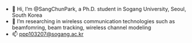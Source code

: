 - 👋 Hi, I’m @SangChunPark, a Ph.D. student in Sogang University, Seoul, South Korea
- 👀 I’m researching in wireless communication technologies such as beamfomring, beam tracking, wireless channel modeling
- 📫 ppp103207@sogang.ac.kr

<!---
SangChunPark/SangChunPark is a ✨ special ✨ repository because its `README.md` (this file) appears on your GitHub profile.
You can click the Preview link to take a look at your changes.
--->
